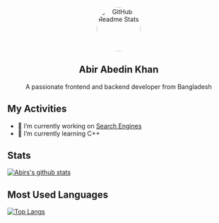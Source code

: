 <p align="center">
 <img width="100px" src="https://avatars.githubusercontent.com/u/67215274?s=400&u=f34d223074f090bb4ee20747c0d174d523d2e64a&v=4" style="max-width: 100%;border-radius: 50%;" align="center" alt="GitHub Readme Stats" />
 <h2 align="center">Abir Abedin Khan</h2>
 <p align="center">A passionate frontend and backend developer from Bangladesh</p>
</p>

## My Activities
- 🔭 I’m currently working on [Search Engines](https://searchbd.net/)
- 🌱 I’m currently learning C++

## Stats
[![Abirs's github stats](https://github-readme-stats.vercel.app/api?username=abirabedinkhan&show_icons=true&theme=radical)](https://youtube.com/c/AbirAbedinKhan)

## Most Used Languages
[![Top Langs](https://github-readme-stats.vercel.app/api/top-langs/?username=abirabedinkhan&layout=compact&theme=radical)](https://youtube.com/c/AbirAbedinKhan)
